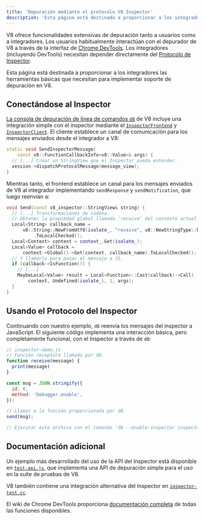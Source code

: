 ```yaml
---
title: 'Depuración mediante el protocolo V8 Inspector'
description: 'Esta página está destinada a proporcionar a los integradores las herramientas básicas que necesitan para implementar soporte de depuración en V8.'
---
```

V8 ofrece funcionalidades extensivas de depuración tanto a usuarios como a integradores. Los usuarios habitualmente interactúan con el depurador de V8 a través de la interfaz de [Chrome DevTools](https://developer.chrome.com/devtools). Los integradores (incluyendo DevTools) necesitan depender directamente del [Protocolo de Inspector](https://chromedevtools.github.io/debugger-protocol-viewer/tot/).

Esta página está destinada a proporcionar a los integradores las herramientas básicas que necesitan para implementar soporte de depuración en V8.

## Conectándose al Inspector

[La consola de depuración de línea de comandos `d8`](/docs/d8) de V8 incluye una integración simple con el inspector mediante el [`InspectorFrontend`](https://cs.chromium.org/chromium/src/v8/src/d8/d8.cc?l=2286&rcl=608c4a9c391f3b7cac68068d61f2a8996f216973) y [`InspectorClient`](https://cs.chromium.org/chromium/src/v8/src/d8/d8.cc?l=2355&rcl=608c4a9c391f3b7cac68068d61f2a8996f216973). El cliente establece un canal de comunicación para los mensajes enviados desde el integrador a V8:

```cpp
static void SendInspectorMessage(
    const v8::FunctionCallbackInfo<v8::Value>& args) {
  // [...] Crear un StringView que el Inspector pueda entender.
  session->dispatchProtocolMessage(message_view);
}
```

Mientras tanto, el frontend establece un canal para los mensajes enviados de V8 al integrador implementando `sendResponse` y `sendNotification`, que luego reenvían a:

```cpp
void Send(const v8_inspector::StringView& string) {
  // [...] Transformaciones de cadena.
  // Obtener la propiedad global llamada 'receive' del contexto actual.
  Local<String> callback_name =
      v8::String::NewFromUtf8(isolate_, "receive", v8::NewStringType::kNormal)
          .ToLocalChecked();
  Local<Context> context = context_.Get(isolate_);
  Local<Value> callback =
      context->Global()->Get(context, callback_name).ToLocalChecked();
  // Y llamarlo para pasar el mensaje a JS.
  if (callback->IsFunction()) {
    // [...]
    MaybeLocal<Value> result = Local<Function>::Cast(callback)->Call(
        context, Undefined(isolate_), 1, args);
  }
}
```

## Usando el Protocolo del Inspector

Continuando con nuestro ejemplo, `d8` reenvía los mensajes del inspector a JavaScript. El siguiente código implementa una interacción básica, pero completamente funcional, con el Inspector a través de `d8`:

```js
// inspector-demo.js
// Función receptora llamada por d8.
function receive(message) {
  print(message)
}

const msg = JSON.stringify({
  id: 0,
  method: 'Debugger.enable',
});

// Llamar a la función proporcionada por d8.
send(msg);

// Ejecutar este archivo con el comando 'd8 --enable-inspector inspector-demo.js'.
```

## Documentación adicional

Un ejemplo más desarrollado del uso de la API del Inspector está disponible en [`test-api.js`](https://cs.chromium.org/chromium/src/v8/test/debugger/test-api.js?type=cs&q=test-api&l=1), que implementa una API de depuración simple para el uso en la suite de pruebas de V8.

V8 también contiene una integración alternativa del Inspector en [`inspector-test.cc`](https://cs.chromium.org/chromium/src/v8/test/inspector/inspector-test.cc?q=inspector-te+package:%5Echromium$&l=1).

El wiki de Chrome DevTools proporciona [documentación completa](https://chromedevtools.github.io/debugger-protocol-viewer/tot/) de todas las funciones disponibles.
